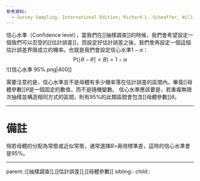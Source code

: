 ```yaml
---
參考資料:
  - Survey Sampling, International Edition; Richard L. Scheaffer, William Mendenhall. III
---
```

信心水準（Confidence level），當我們在[[抽樣調查]]的時候，我們會希望設定一個我們可以忍受的[[估計誤差]]，而設定好估計誤差之後，我們會再設定一個這個估計誤差界限成立的機率。也就是我們會設定信心水準$1-\alpha$：
$$
P(\mid\theta-\hat{\theta}\mid<B)=1-\alpha
$$
![[信心水準 95%.png|400]]

需要注意的是，信心水準並不是母體有多少機率落在估計誤差的區間內。畢竟[[母體參數]]$\theta$是一個固定的數值，而不是隨機變數。
信心水準應該要是，若重複無限次抽樣並構造相同方式的區間，則有95%的此類區間會包含[[母體參數]]$\theta$。
- - -
# 備註
倘若母體的分配為常態或近似常態，通常選擇$B=$兩倍標準差，這時的信心水準會是95%。
- - -
parent::[[抽樣調查]],[[估計誤差]],[[母體參數]]
sibling::
child::